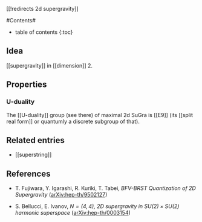 [[!redirects 2d supergravity]]

#Contents#
* table of contents
{:toc}

## Idea

[[supergravity]] in [[dimension]] 2.

## Properties

### U-duality

The [[U-duality]] group (see there) of maximal 2d SuGra is [[E9]] (its [[split real form]] or quantumly a discrete subgroup of that).

## Related entries


* [[superstring]]

## References

* T. Fujiwara, Y. Igarashi, R. Kuriki, T. Tabei, _BFV-BRST Quantization of 2D Supergravity_ ([arXiv:hep-th/9502127](http://arxiv.org/abs/hep-th/9502127))

* S. Bellucci, E. Ivanov, _$N=(4,4)$, 2D supergravity in $SU(2)\times SU(2)$ harmonic superspace_ ([arXiv:hep-th/0003154](http://arxiv.org/abs/hep-th/0003154))
